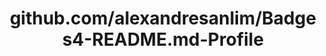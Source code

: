 ---
layout: post
title: github.com/alexandresanlim/Badges4-README.md-Profile
categories: link
tags: [انگلیسی, برنامه‌نویسی]
---
